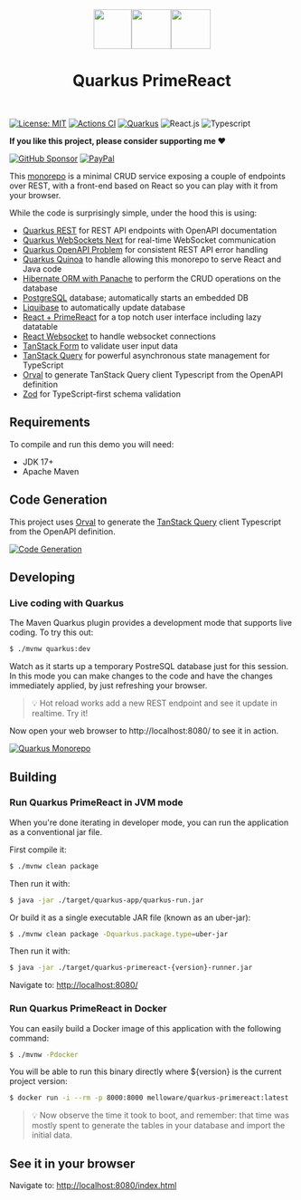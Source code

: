 <div align="center">
<img src="https://github.com/melloware/quarkus-primereact/blob/main/src/main/webui/public/static/images/quarkus.svg" width="67" height="70" ><img src="https://github.com/melloware/quarkus-primereact/blob/main/src/main/webui/public/static/images/plus-sign.svg" height="70" ><img src="https://github.com/melloware/quarkus-primereact/blob/main/src/main/webui/public/static/images/primereact-dark.svg" height="70" >

# Quarkus PrimeReact
</div>
<br>

[![License: MIT](https://img.shields.io/badge/License-MIT-yellow.svg?style=for-the-badge)](https://opensource.org/licenses/MIT)
[![Actions CI](https://img.shields.io/github/actions/workflow/status/melloware/quarkus-primereact/build.yml?branch=main&logo=GitHub&style=for-the-badge)](https://github.com/melloware/quarkus-primereact/actions/workflows/build.yml)
[![Quarkus](https://img.shields.io/badge/quarkus-power-blue?logo=quarkus&style=for-the-badge)](https://github.com/quarkusio/quarkus)
![React.js](https://img.shields.io/badge/react-%2320232a.svg?style=for-the-badge&logo=react&logoColor=%2361DAFB)
![Typescript](https://img.shields.io/badge/typescript-%23323330.svg?style=for-the-badge&logo=typescript&logoColor=%23F7DF1E) 

**If you like this project, please consider supporting me ❤️**

[![GitHub Sponsor](https://img.shields.io/badge/GitHub-FFDD00?style=for-the-badge&logo=github&logoColor=black)](https://github.com/sponsors/melloware)
[![PayPal](https://img.shields.io/badge/PayPal-00457C?style=for-the-badge&logo=paypal&logoColor=white)](https://www.paypal.me/mellowareinc)

This [monorepo](https://en.wikipedia.org/wiki/Monorepo) is a minimal CRUD service exposing a couple of endpoints over REST,
with a front-end based on React so you can play with it from your browser.

While the code is surprisingly simple, under the hood this is using:

- [Quarkus REST](https://quarkus.io/guides/rest) for REST API endpoints with OpenAPI documentation
- [Quarkus WebSockets Next](https://quarkus.io/guides/websockets-next-tutorial) for real-time WebSocket communication
- [Quarkus OpenAPI Problem](https://github.com/melloware/quarkus-openapi-problem) for consistent REST API error handling
- [Quarkus Quinoa](https://github.com/quarkiverse/quarkus-quinoa) to handle allowing this monorepo to serve React and Java code
- [Hibernate ORM with Panache](https://quarkus.io/guides/hibernate-orm-panache) to perform the CRUD operations on the database
- [PostgreSQL](https://www.postgresql.org/) database; automatically starts an embedded DB
- [Liquibase](https://www.liquibase.com/) to automatically update database
- [React + PrimeReact](https://primereact.org/) for a top notch user interface including lazy datatable
- [React Websocket](https://github.com/robtaussig/react-use-websocket) to handle websocket connections
- [TanStack Form](https://tanstack.com/form/latest) to validate user input data
- [TanStack Query](https://tanstack.com/query/latest) for powerful asynchronous state management for TypeScript
- [Orval](https://orval.dev/) to generate TanStack Query client Typescript from the OpenAPI definition
- [Zod](https://zod.dev/) for TypeScript-first schema validation

## Requirements

To compile and run this demo you will need:

- JDK 17+
- Apache Maven

## Code Generation

This project uses [Orval](https://orval.dev/) to generate the [TanStack Query](https://tanstack.com/query/latest) client Typescript from the OpenAPI definition.

[![Code Generation](https://github.com/melloware/quarkus-primereact/blob/main/src/test/resources/dev-flow.png)](https://github.com/melloware/quarkus-primereact)


## Developing

### Live coding with Quarkus

The Maven Quarkus plugin provides a development mode that supports
live coding. To try this out:

```bash
$ ./mvnw quarkus:dev
```

Watch as it starts up a temporary PostreSQL database just for this session. In this mode you can make changes to the code and have the changes immediately applied, by just refreshing your browser.

> :bulb:
Hot reload works add a new REST endpoint and see it update in realtime. Try it!

Now open your web browser to http://localhost:8080/ to see it in action.

[![Quarkus Monorepo](https://github.com/melloware/quarkus-primereact/blob/main/src/test/resources/quarkus-primereact-screen.png)](https://github.com/melloware/quarkus-primereact)

## Building

### Run Quarkus PrimeReact in JVM mode

When you're done iterating in developer mode, you can run the application as a
conventional jar file.

First compile it:

```bash
$ ./mvnw clean package
```

Then run it with:

```bash
$ java -jar ./target/quarkus-app/quarkus-run.jar
```

Or build it as a single executable JAR file (known as an uber-jar):

```bash
$ ./mvnw clean package -Dquarkus.package.type=uber-jar
```

Then run it with:

```bash
$ java -jar ./target/quarkus-primereact-{version}-runner.jar
```

Navigate to:
<http://localhost:8080/>


### Run Quarkus PrimeReact in Docker

You can easily build a Docker image of this application with the following command:

```bash
$ ./mvnw -Pdocker
```

You will be able to run this binary directly where ${version} is the current project version:

```bash
$ docker run -i --rm -p 8000:8000 melloware/quarkus-primereact:latest
```

> :bulb:
Now observe the time it took to boot, and remember: that time was mostly spent to generate the tables in your database and import the initial data.

## See it in your browser

Navigate to: <http://localhost:8080/index.html>

